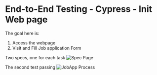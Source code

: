
# End-to-End Testing - Cypress - Init Web page

The goal here is:
1. Access the webpage
2. Visit and Fill Job application Form 

Two specs, one for each task
![Spec Page](specs_page.png)

The second test passing
![JobApp Process](do_job_application.png)